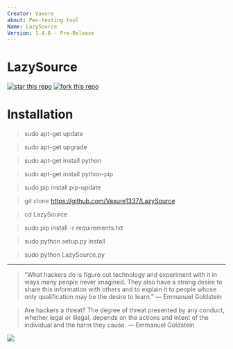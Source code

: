 ```yaml
---
Creator: Vaxure
about: Pen-testing tool
Name: LazySource
Version: 1.4.8 - Pre-Release
---
```


# LazySource
[![star this repo](http://githubbadges.com/star.svg?user=unsourcedcode&repo=LazySource&style=flat)](https://github.com/unsourcedcode/LazySource)
[![fork this repo](http://githubbadges.com/fork.svg?user=unsourcedcode&repo=LazySource&style=flat)](https://github.com/unsourcedcode/LazySource/fork)

# Installation

> sudo apt-get update

> sudo apt-get upgrade

> sudo apt-get install python

> sudo apt-get install python-pip

> sudo pip install pip-update

> git clone https://github.com/Vaxure1337/LazySource

> cd LazySource

> sudo pip install -r requirements.txt

> sudo python setup.py install

> sudo python LazySource.py
***
> “What hackers do is figure out technology and experiment with it in ways many people never imagined. They also have a strong desire to share this information with others and to explain it to people whose only qualification may be the desire to learn.”
― Emmanuel Goldstein

>Are hackers a threat? The degree of threat presented by any conduct, whether legal or illegal, depends on the actions and intent of the individual and the harm they cause.
― Emmanuel Goldstein

![](https://cdn.discordapp.com/attachments/537716599424286762/545046830811971586/Untitled_design.png)
